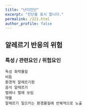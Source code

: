```yaml
---
title: "난다진단"
excerpt: "진단을 표시 합니다."
permalink: /221.html
author_profile: false
---
```

## 알레르기 반응의 위험



### 특성 / 관련요인 / 위험요인

>   

    독성 화학물질
    비듬
    환경적 알레르기원
    음식 알레르기
    벌레나 벌에 쏘임
    약물
    알레르기 일으키는 환경물질에 반복적으로 노출
